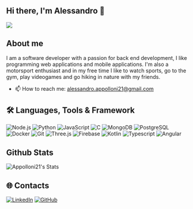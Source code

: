 ## Hi there, I'm Alessandro 👋

![](https://komarev.com/ghpvc/?username=Appolloni21)

<!--
**Appolloni21/Appolloni21** is a ✨ _special_ ✨ repository because its `README.md` (this file) appears on your GitHub profile.

Here are some ideas to get you started:

- 🔭 I’m currently working on ...
- 🌱 I’m currently learning ...
- 👯 I’m looking to collaborate on ...
- 🤔 I’m looking for help with ...
- 💬 Ask me about ...
- 📫 How to reach me: ...
- 😄 Pronouns: ...
- ⚡ Fun fact: ...
-->

## About me
I am a software developer with a passion for back end development, I like programming web applications and mobile applications.
I'm also a motorsport enthusiast and in my free time I like to watch sports, go to the gym, play videogames and go hiking in nature with my friends.

- 📫 How to reach me: [alessandro.appolloni21@gmail.com](mailto:alessandro.appolloni21@gmail.com)

## 🛠️ Languages, Tools & Framework
![Node.js](https://img.shields.io/badge/-Node.js-339933?style=for-the-badge&logo=node.js&logoColor=white)
![Python](https://img.shields.io/badge/-Python-3776AB?style=for-the-badge&logo=python&logoColor=white)
![JavaScript](https://img.shields.io/badge/-JavaScript-F7DF1E?style=for-the-badge&logo=javascript&logoColor=black)
![C](https://img.shields.io/badge/-C-A8B9CC?style=for-the-badge&logo=c&logoColor=black)
![MongoDB](https://img.shields.io/badge/-MongoDB-47A248?style=for-the-badge&logo=mongodb&logoColor=white)
![PostgreSQL](https://img.shields.io/badge/-PostgreSQL-336791?style=for-the-badge&logo=postgresql&logoColor=white)
![Docker](https://img.shields.io/badge/-Docker-2496ED?style=for-the-badge&logo=docker&logoColor=white)
![Git](https://img.shields.io/badge/-Git-F05032?style=for-the-badge&logo=git&logoColor=white)
![Three.js](https://img.shields.io/badge/-Three.js-000000?style=for-the-badge&logo=three.js&logoColor=white)
![Firebase](https://img.shields.io/badge/firebase-ffca28?style=for-the-badge&logo=firebase&logoColor=black)
![Kotlin](https://img.shields.io/badge/Kotlin-B125EA?style=for-the-badge&logo=kotlin&logoColor=white)
![Typescript](https://img.shields.io/badge/TypeScript-007ACC?style=for-the-badge&logo=typescript&logoColor=white)
![Angular](https://img.shields.io/badge/Angular-DD0031?style=for-the-badge&logo=angular&logoColor=white)

## Github Stats
![Appolloni21's Stats](https://github-readme-stats.vercel.app/api?username=Appolloni21&theme=midnight-purple&show_icons=true&hide_border=true&count_private=true)

## 🌐 Contacts

[![LinkedIn](https://img.shields.io/badge/-LinkedIn-0077B5?style=for-the-badge&logo=linkedin&logoColor=white)](www.linkedin.com/in/alessandro-appolloni)
[![GitHub](https://img.shields.io/badge/-GitHub-181717?style=for-the-badge&logo=github&logoColor=white)](https://github.com/Appolloni21)
